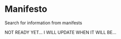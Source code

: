 # Manifesto
Search for information from manifests

NOT READY YET...
I WILL UPDATE WHEN IT WILL BE...
